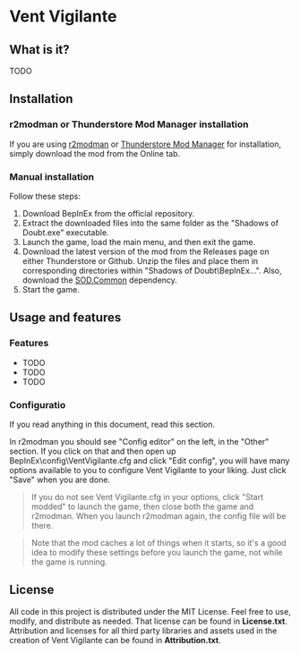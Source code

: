 # Vent Vigilante

## What is it?

TODO

## Installation

### r2modman or Thunderstore Mod Manager installation

If you are using [r2modman](https://thunderstore.io/c/shadows-of-doubt/p/ebkr/r2modman/) or [Thunderstore Mod Manager](https://www.overwolf.com/oneapp/Thunderstore-Thunderstore_Mod_Manager) for installation, simply download the mod from the Online tab.

### Manual installation

Follow these steps:

1. Download BepInEx from the official repository.
2. Extract the downloaded files into the same folder as the "Shadows of Doubt.exe" executable.
3. Launch the game, load the main menu, and then exit the game.
4. Download the latest version of the mod from the Releases page on either Thunderstore or Github. Unzip the files and place them in corresponding directories within "Shadows of Doubt\BepInEx...". Also, download the [SOD.Common](https://thunderstore.io/c/shadows-of-doubt/p/Venomaus/SODCommon/) dependency.
5. Start the game.

## Usage and features

### Features
* TODO
* TODO
* TODO

### Configuratio

If you read anything in this document, read this section.

In r2modman you should see "Config editor" on the left, in the "Other" section. If you click on that and then open up BepInEx\config\VentVigilante.cfg and click "Edit config", you will have many options available to you to configure Vent Vigilante to your liking. Just click "Save" when you are done.

> If you do not see Vent Vigilante.cfg in your options, click "Start modded" to launch the game, then close both the game and r2modman. When you launch r2modman again, the config file will be there.

> Note that the mod caches a lot of things when it starts, so it's a good idea to modify these settings before you launch the game, not while the game is running.
 
## License

All code in this project is distributed under the MIT License. Feel free to use, modify, and distribute as needed. That license can be found in **License.txt**. Attribution and licenses for all third party libraries and assets used in the creation of Vent Vigilante can be found in **Attribution.txt**.